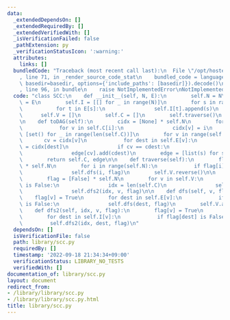 ```yaml
---
data:
  _extendedDependsOn: []
  _extendedRequiredBy: []
  _extendedVerifiedWith: []
  _isVerificationFailed: false
  _pathExtension: py
  _verificationStatusIcon: ':warning:'
  attributes:
    links: []
  bundledCode: "Traceback (most recent call last):\n  File \"/opt/hostedtoolcache/PyPy/3.7.13/x64/site-packages/onlinejudge_verify/documentation/build.py\"\
    , line 71, in _render_source_code_stat\n    bundled_code = language.bundle(stat.path,\
    \ basedir=basedir, options={'include_paths': [basedir]}).decode()\n  File \"/opt/hostedtoolcache/PyPy/3.7.13/x64/site-packages/onlinejudge_verify/languages/python.py\"\
    , line 96, in bundle\n    raise NotImplementedError\nNotImplementedError\n"
  code: "class SCC:\n    def __init__(self, N, E):\n        self.N = N\n        self.E\
    \ = E\n        self.I = [[] for _ in range(N)]\n        for s in range(N):\n \
    \           for t in E[s]:\n                self.I[t].append(s)\n        \n  \
    \      self.V = []\n        self.C = []\n        self.traverse()\n        self.traverse2()\n\
    \n    def toDAG(self):\n        cidx = [None] * self.N\n        for i in range(len(self.C)):\n\
    \            for v in self.C[i]:\n                cidx[v] = i\n        edge =\
    \ [set() for _ in range(len(self.C))]\n        for v in range(self.N):\n     \
    \       cv = cidx[v]\n            for dest in self.E[v]:\n                cdest\
    \ = cidx[dest]\n                if cv == cdest:\n                    continue\n\
    \                edge[cv].add(cdest)\n        edge = [list(s) for s in edge]\n\
    \        return self.C, edge\n\n    def traverse(self):\n        flag = [False]\
    \ * self.N\n        for i in range(self.N):\n            if flag[i] is False:\n\
    \                self.dfs(i, flag)\n        self.V.reverse()\n\n    def traverse2(self):\n\
    \        flag = [False] * self.N\n        for v in self.V:\n            if flag[v]\
    \ is False:\n                idx = len(self.C)\n                self.C.append([])\n\
    \                self.dfs2(idx, v, flag)\n\n    def dfs(self, v, flag):\n    \
    \    flag[v] = True\n        for dest in self.E[v]:\n            if flag[dest]\
    \ is False:\n                self.dfs(dest, flag)\n        self.V.append(v)\n\n\
    \    def dfs2(self, idx, v, flag):\n        flag[v] = True\n        self.C[idx].append(v)\n\
    \        for dest in self.I[v]:\n            if flag[dest] is False:\n       \
    \         self.dfs2(idx, dest, flag)\n"
  dependsOn: []
  isVerificationFile: false
  path: library/scc.py
  requiredBy: []
  timestamp: '2022-09-18 21:34:34+09:00'
  verificationStatus: LIBRARY_NO_TESTS
  verifiedWith: []
documentation_of: library/scc.py
layout: document
redirect_from:
- /library/library/scc.py
- /library/library/scc.py.html
title: library/scc.py
---
```

